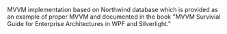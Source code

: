 MVVM implementation based on Northwind database which is provided as an example of proper MVVM and documented in the book "MVVM Survivial Guide for Enterprise Architectures in WPF and Silverlight."